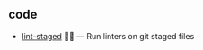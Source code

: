 ## code

- [lint-staged](https://github.com/okonet/lint-staged) 🚫💩 — Run linters on git staged files